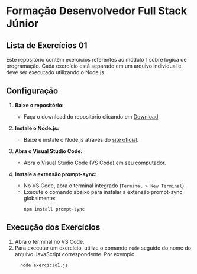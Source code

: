 # Formação Desenvolvedor Full Stack Júnior

## Lista de Exercícios 01

Este repositório contém exercícios referentes ao módulo 1 sobre lógica de programação. Cada exercício está separado em um arquivo individual e deve ser executado utilizando o Node.js.

## Configuração

1. **Baixe o repositório:**
   - Faça o download do repositório clicando em [Download](https://github.com/GuilhermeRCabreira/Lista-1-Exercicios-PraTI-/archive/refs/heads/main.zip).

2. **Instale o Node.js:**
   - Baixe e instale o Node.js através do [site oficial](https://nodejs.org/en/download).

3. **Abra o Visual Studio Code:**
   - Abra o Visual Studio Code (VS Code) em seu computador.

4. **Instale a extensão prompt-sync:**
   - No VS Code, abra o terminal integrado (`Terminal > New Terminal`).
   - Execute o comando abaixo para instalar a extensão prompt-sync globalmente:
     ```
     npm install prompt-sync
     ```

## Execução dos Exercícios

1. Abra o terminal no VS Code.
2. Para executar um exercício, utilize o comando `node` seguido do nome do arquivo JavaScript correspondente. Por exemplo:
   ```
     node exercicio1.js
     ```
   

